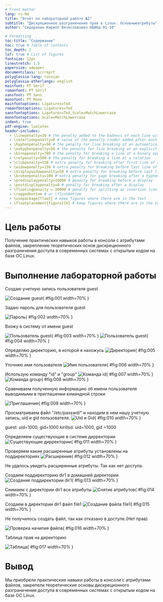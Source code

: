 ```yaml
---
# Front matter
lang: ru-RU
title: "Отчёт по лабораторной работе №2"
subtitle: "Дискреционное разграничение прав в Linux. Основныеатрибуты"
author: "Сидоракин Кирилл Вячеславович НБИбд-01-18"

# Formatting
toc-title: "Содержание"
toc: true # Table of contents
toc_depth: 2
lof: true # List of figures
fontsize: 12pt
linestretch: 1.5
papersize: a4paper
documentclass: scrreprt
polyglossia-lang: russian
polyglossia-otherlangs: english
mainfont: PT Serif
romanfont: PT Serif
sansfont: PT Sans
monofont: PT Mono
mainfontoptions: Ligatures=TeX
romanfontoptions: Ligatures=TeX
sansfontoptions: Ligatures=TeX,Scale=MatchLowercase
monofontoptions: Scale=MatchLowercase
indent: true
pdf-engine: lualatex
header-includes:
  - \linepenalty=10 # the penalty added to the badness of each line within a paragraph (no associated penalty node) Increasing the value makes tex try to have fewer lines in the paragraph.
  - \interlinepenalty=0 # value of the penalty (node) added after each line of a paragraph.
  - \hyphenpenalty=50 # the penalty for line breaking at an automatically inserted hyphen
  - \exhyphenpenalty=50 # the penalty for line breaking at an explicit hyphen
  - \binoppenalty=700 # the penalty for breaking a line at a binary operator
  - \relpenalty=500 # the penalty for breaking a line at a relation
  - \clubpenalty=150 # extra penalty for breaking after first line of a paragraph
  - \widowpenalty=150 # extra penalty for breaking before last line of a paragraph
  - \displaywidowpenalty=50 # extra penalty for breaking before last line before a display math
  - \brokenpenalty=100 # extra penalty for page breaking after a hyphenated line
  - \predisplaypenalty=10000 # penalty for breaking before a display
  - \postdisplaypenalty=0 # penalty for breaking after a display
  - \floatingpenalty = 20000 # penalty for splitting an insertion (can only be split footnote in standard LaTeX)
  - \raggedbottom # or \flushbottom
  - \usepackage{float} # keep figures where there are in the text
  - \floatplacement{figure}{H} # keep figures where there are in the text
---
```


# Цель работы

Получение практических навыков работы в консоли с атрибутами файлов, закрепление теоретических основ дискреционного разграничения доступа в современных системах с открытым кодом на базе ОС Linux.

# Выполнение лабораторной работы

Создаю учетную запись пользователя guest

![Создание guest](image/1.jpg){ #fig:001 width=70% }

Задаю пароль для пользователя guest

![Пароль](image/2.jpg){ #fig:002 width=70% }

Вхожу в систему от имени guest

![Пользователь guest](image/3.jpg){ #fig:003 width=70% }
![Пользователь guest](image/3(2).jpg){ #fig:004 width=70% }

Определяю директорию, в которой я нахожусь
![Директория](image/4.jpg){ #fig:005 width=70% }

Уточняю имя пользователя
![Имя пользователя](image/5.jpg){ #fig:006 width=70% }

Использую команду "id" и "group"
![Команда id ](image/6.jpg){ #fig:007 width=70% }
![Команда group](image/6(2).jpg){ #fig:008 width=70% }


Сравниваем полученную информацию об имени пользователя выводимыми в приглашении командной строки

![Приглашение](image/7.jpg){ #fig:009 width=70% }


Просматриваем файл "/etc/passwd/" и находим в нем нашу учетную запись, uid и gid пользователя.
![Uid и Gid](image/8.jpg){ #fig:010 width=70% }

guest: uid=1000, gid=1000
kirillsd: uid=1000, gid =1000

Определяем существующие в системе дирректории
![Существующие дирректории](image/9.jpg){ #fig:011 width=70% }

Проверяем какие расширенные атрибуты установлены на поддиректориях
![Расширения](image/10.jpg){ #fig:012 width=70% }

Не удалось увидеть расширенные атрибуты. Так как нет доступа.

Создаем поддиректорию dir1 в домашней директории
![Создание поддиректории dir1](image/11.jpg){ #fig:013 width=70% }

Снимаем с директории dir1 все атрибуты
![Снятие атрибутов](image/12.jpg){ #fig:014 width=70% }


Создаем в директории dir1 файл file1
![Создание файла file1](image/13.jpg){ #fig:015 width=70% }

Не получилось создать файл, так как отказано в доступе.(Нет прав)

![Проверка начилия файла](image/14.jpg){ #fig:016 width=70% }

Таблица прав на директорию

![Таблица](image/15.jpg){ #fig:017 width=70% }


# Вывод

Мы приобрели практические навыки работы в консоли с атрибутами файлов, закрепели теоретические основы дискреционного разграничения доступа в современных системах с открытым кодом на базе ОС Linux.